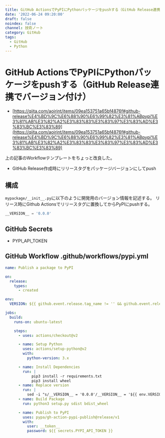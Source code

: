 ```yaml
---
title: GitHub ActionsでPyPIにPythonパッケージをpushする（GitHub Release連携でバージョン付け）
date: '2022-06-24 09:20:00'
draft: false
noindex: false
channel: 技術ノート
category: GitHub
tags:
  - GitHub
  - Python
---
```

# GitHub ActionsでPyPIにPythonパッケージをpushする（GitHub Release連携でバージョン付け）

- [https://qiita.com/aoirint/items/09ea153751a65bf4876f#github-release%E4%BD%9C%E6%88%90%E6%99%82%E3%81%ABpypi%E3%81%AB%E3%82%A2%E3%83%83%E3%83%97%E3%83%AD%E3%83%BC%E3%83%89](https://qiita.com/aoirint/items/09ea153751a65bf4876f#github-release%E4%BD%9C%E6%88%90%E6%99%82%E3%81%ABpypi%E3%81%AB%E3%82%A2%E3%83%83%E3%83%97%E3%83%AD%E3%83%BC%E3%83%89)

上の記事のWorkflowテンプレートをちょっと改良した。

- GitHub Release作成時にリリースタグをパッケージバージョンにしてpush


## 構成

`mypackage/__init__.py`に以下のように開発用のバージョン情報を記述する。
リリース時にGithub Actionsでリリースタグに置換してからPyPIにpushする。

```python
__VERSION__ = '0.0.0'
```

## GitHub Secrets

- PYPI_API_TOKEN

## GitHub Workflow .github/workflows/pypi.yml

```yaml
name: Publish a package to PyPI

on:
  release:
    types:
      - created

env:
  VERSION: ${{ github.event.release.tag_name != '' && github.event.release.tag_name || '0.0.0' }}

jobs:
  build:
    runs-on: ubuntu-latest

    steps:
      - uses: actions/checkout@v2

      - name: Setup Python
        uses: actions/setup-python@v2
        with:
          python-version: 3.x

      - name: Install Dependencies
        run: |
            pip3 install -r requirements.txt
            pip3 install wheel
      - name: Replace version
        run: |
          sed -i "s/__VERSION__ = '0.0.0'/__VERSION__ = '${{ env.VERSION }}'/" mypackage/__init__.py
      - name: Build Package
        run: python3 setup.py sdist bdist_wheel

      - name: Publish to PyPI
        uses: pypa/gh-action-pypi-publish@release/v1
        with:
          user: __token__
          password: ${{ secrets.PYPI_API_TOKEN }}
```
